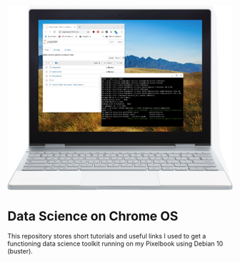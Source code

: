 
![PixelBook+DS](pixelbook_ds.jpg)


# Data Science on Chrome OS


This repository stores short tutorials and useful links I used to get a functioning data science toolkit running on my Pixelbook using Debian 10 (buster).
